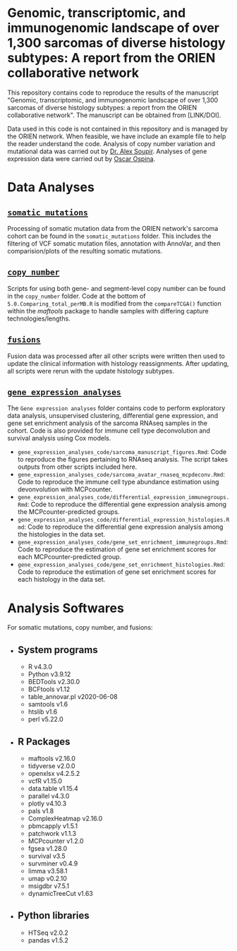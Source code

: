 # Genomic, transcriptomic, and immunogenomic landscape of over 1,300 sarcomas of diverse histology subtypes: A report from the ORIEN collaborative network

This repository contains code to reproduce the results of the manuscript "Genomic, transcriptomic, and immunogenomic landscape of over 1,300 sarcomas of diverse histology subtypes: a report from the ORIEN collaborative network". The manuscript can be obtained from [LINK/DOI].

Data used in this code is not contained in this repository and is managed by the ORIEN network. When feasible, we have include an example file to help the reader understand the code. Analysis of copy number variation and mutational data was carried out by [Dr. Alex Soupir](https://www.alexsoupir.com/). Analyses of gene expression data were carried out by [Oscar Ospina](https://github.com/oospina).

# Data Analyses

## [`somatic_mutations`](https://github.com/FridleyLab/landscape_sarcomas_orien/tree/main/somatic_mutations)
Processing of somatic mutation data from the ORIEN network's sarcoma cohort can be found in the `somatic_mutations` folder. This includes the filtering of VCF somatic mutation files, annotation with AnnoVar, and then comparision/plots of the resulting somatic mutations.

## [`copy_number`](https://github.com/FridleyLab/landscape_sarcomas_orien/tree/main/copy_number)
Scripts for using both gene- and segment-level copy number can be found in the `copy_number` folder. Code at the bottom of `5.0.Comparing_total_perMB.R` is modified from the `compareTCGA()` function within the *maftools* package to handle samples with differing capture technologies/lengths.

## [`fusions`](https://github.com/FridleyLab/landscape_sarcomas_orien/tree/main/fusions)
Fusion data was processed after all other scripts were written then used to update the clinical information with histology reassignments. After updating, all scripts were rerun with the update histology subtypes. 

## [`gene_expression_analyses`](https://github.com/FridleyLab/landscape_sarcomas_orien/tree/main/gene_expression_analyses_code)
The `Gene expression analyses` folder contains code to perform exploratory data analysis, unsupervised clustering, differential gene expression, and gene set enrichment analysis of the sarcoma RNAseq samples in the cohort. Code is also provided for immune cell type deconvolution and survival analysis using Cox models.
* `gene_expression_analyses_code/sarcoma_manuscript_figures.Rmd`: Code to reproduce the figures pertaining to RNAseq analysis. The script takes outputs from other scripts included here.
* `gene_expression_analyses_code/sarcoma_avatar_rnaseq_mcpdeconv.Rmd`: Code to reproduce the immune cell type abundance estimation using devonvolution with MCPcounter.
* `gene_expression_analyses_code/differential_expression_immunegroups.Rmd`: Code to reproduce the differential gene expression analysis among the MCPcounter-predicted groups.
* `gene_expression_analyses_code/differential_expression_histologies.Rmd`: Code to reproduce the differential gene expression analysis among the histologies in the data set.
* `gene_expression_analyses_code/gene_set_enrichment_immunegroups.Rmd`: Code to reproduce the estimation of gene set enrichment scores for each MCPcounter-predicted group.
* `gene_expression_analyses_code/gene_set_enrichment_histologies.Rmd`: Code to reproduce the estimation of gene set enrichment scores for each histology in the data set.

# Analysis Softwares

For somatic mutations, copy number, and fusions: 
- System programs
  --
  - R v4.3.0
  - Python v3.9.12
  - BEDTools v2.30.0
  - BCFtools v1.12
  - table_annovar.pl v2020-06-08
  - samtools v1.6
  - htslib v1.6
  - perl v5.22.0
- R Packages
  --
  - maftools v2.16.0
  - tidyverse v2.0.0
  - openxlsx v4.2.5.2
  - vcfR v1.15.0
  - data.table v1.15.4
  - parallel v4.3.0
  - plotly v4.10.3
  - pals v1.8
  - ComplexHeatmap v2.16.0
  - pbmcapply v1.5.1
  - patchwork v1.1.3
  - MCPcounter v1.2.0
  - fgsea v1.28.0
  - survival v3.5
  - survminer v0.4.9
  - limma v3.58.1
  - umap v0.2.10
  - msigdbr v7.5.1
  - dynamicTreeCut v1.63
- Python libraries
  --
  - HTSeq v2.0.2
  - pandas v1.5.2

